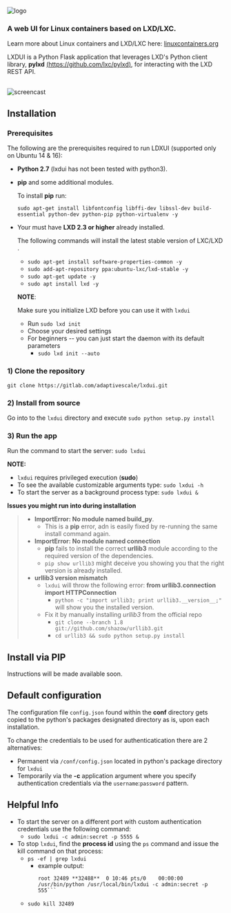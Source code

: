 ![logo](https://github.com/AdaptiveScale/lxdui/blob/master/lxdui/static/images/logo.png "LXDUI")

### A web UI for Linux containers based on LXD/LXC.  
Learn more about Linux containers and LXD/LXC here: [linuxcontainers.org](https://linuxcontainers.org/ "linuxcontainers.org")

LXDUI is a Python Flask application that leverages LXD's Python client library, **pylxd** [(https://github.com/lxc/pylxd)](https://github.com/lxc/pylxd "https://github.com/lxc/pylxd"), for interacting with the LXD REST API.  

##
![screencast](https://github.com/AdaptiveScale/lxdui/blob/master/lxdui_screencast_2.gif "lxdui screencast")
##

## Installation

### Prerequisites
The following are the prerequisites required to run LDXUI (supported only on Ubuntu 14 & 16):
- **Python 2.7** (lxdui has not been tested with python3).
- **pip** and some additional modules.
	
    To install **pip** run:
    
	`sudo apt-get install libfontconfig libffi-dev libssl-dev build-essential python-dev python-pip python-virtualenv -y`
        
- Your must have **LXD 2.3 or higher** already installed.
    
    The following commands will install the latest stable version of LXC/LXD . 
    
	- `sudo apt-get install software-properties-common -y`
	- `sudo add-apt-repository ppa:ubuntu-lxc/lxd-stable -y`
	- `sudo apt-get update -y`
	- `sudo apt install lxd -y`
	
    **NOTE**:
    
    Make sure you initialize LXD before you can use it with `lxdui`
     - Run `sudo lxd init` 
     - Choose your desired settings
     - For beginners -- you can just start the daemon with its default parameters
     	-  `sudo lxd init --auto`



### 1) Clone the repository
`git clone https://gitlab.com/adaptivescale/lxdui.git`

### 2) Install from source
Go into to the `lxdui` directory and execute `sudo python setup.py install`
   

### 3) Run the app
	
Run the command to start the server: `sudo lxdui`

**NOTE:**
- `lxdui` requires privileged execution (**sudo**)
- To see the available customizable arguments type: `sudo lxdui -h`
- To start the server as a background process type: `sudo lxdui &` 

 **Issues you might run into during installation**
> - **ImportError: No module named build_py**.  
>	- This is a **pip** error, adn is easily fixed by re-running the same install command again.
> - **ImportError: No module named connection**
> 	- **pip** fails to install the correct **urllib3** module according to the required version of the dependencies.
> 	- `pip show urllib3` might deceive you showing you that the right version is already installed.  
> - **urllib3 version mismatch**
>	- `lxdui` will throw the following error: **from urllib3.connection import HTTPConnection**
>   	- `python -c "import urllib3; print urllib3.__version__;"` will show you the installed version.
>   - Fix it by manually installing *urllib3* from the official repo 
>   	- `git clone --branch 1.8 git://github.com/shazow/urllib3.git`
>   	- `cd urllib3 && sudo python setup.py install`

## Install via PIP 
Instructions will be made available soon.

## Default configuration

The configuration file `config.json` found within the **conf** directory gets copied to  the python's packages designated directory as is, upon each installation.

To change the credentials to be used for authenticatication there are 2 alternatives:
- Permanent via `/conf/config.json` located in python's package directory for `lxdui`
- Temporarily via the **-c** application argument where you specify authentication credentials via the `username`:`password` pattern.

## Helpful Info</h1>

- To start the server on a different port with custom authentication credentials use the following command:
    - `sudo lxdui -c admin:secret -p 5555 &`
- To stop `lxdui`, find the **process id** using the `ps` command and issue the kill command on that process:
    -   `ps -ef | grep lxdui`  
    	- example output:
        	```root **32488**  1062  0 10:46 pts/0    00:00:00 sudo lxdui -c admin:secret -p 5555
		   root 32489 **32488**  0 10:46 pts/0    00:00:00 /usr/bin/python /usr/local/bin/lxdui -c admin:secret -p 555```
    - `sudo kill 32489`
